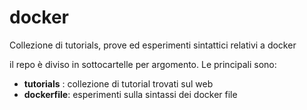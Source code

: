 # docker
Collezione di tutorials, prove ed esperimenti sintattici relativi a docker

il repo è diviso in sottocartelle per argomento. Le principali sono:

* **tutorials** : collezione di tutorial trovati sul web
* **dockerfile**: esperimenti sulla sintassi dei docker file
